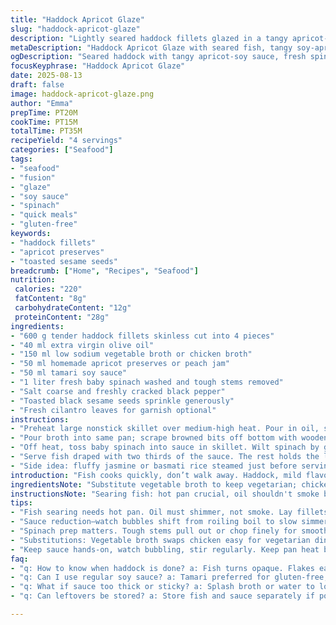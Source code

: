 ```yaml
---
title: "Haddock Apricot Glaze"
slug: "haddock-apricot-glaze"
description: "Lightly seared haddock fillets glazed in a tangy apricot-soy reduction with sautéed baby spinach. Uses chicken broth or veggie swap. Sesame seeds add crunch. Coriander optional. No dairy, nuts, eggs. Quick prep with hands-on sauce finish. Flexible textures, color contrast, fresh herbs for brightness."
metaDescription: "Haddock Apricot Glaze with seared fish, tangy soy-apricot sauce, wilted baby spinach, toasted sesame crunch. Quick savory-fresh dish for 4 servings, vegan option."
ogDescription: "Seared haddock with tangy apricot-soy sauce, fresh spinach wilted off heat, sesame seeds for crunch. Bright, quick fusion meal, easy swaps veggie or chicken broth."
focusKeyphrase: "Haddock Apricot Glaze"
date: 2025-08-13
draft: false
image: haddock-apricot-glaze.png
author: "Emma"
prepTime: PT20M
cookTime: PT15M
totalTime: PT35M
recipeYield: "4 servings"
categories: ["Seafood"]
tags:
- "seafood"
- "fusion"
- "glaze"
- "soy sauce"
- "spinach"
- "quick meals"
- "gluten-free"
keywords:
- "haddock fillets"
- "apricot preserves"
- "toasted sesame seeds"
breadcrumb: ["Home", "Recipes", "Seafood"]
nutrition: 
 calories: "220"
 fatContent: "8g"
 carbohydrateContent: "12g"
 proteinContent: "28g"
ingredients:
- "600 g tender haddock fillets skinless cut into 4 pieces"
- "40 ml extra virgin olive oil"
- "150 ml low sodium vegetable broth or chicken broth"
- "50 ml homemade apricot preserves or peach jam"
- "50 ml tamari soy sauce"
- "1 liter fresh baby spinach washed and tough stems removed"
- "Salt coarse and freshly cracked black pepper"
- "Toasted black sesame seeds sprinkle generously"
- "Fresh cilantro leaves for garnish optional"
instructions:
- "Preheat large nonstick skillet over medium-high heat. Pour in oil, shimmer visible, not smoking. Lay haddock pieces away from you to avoid splatter, you want golden crust, 3 minutes per side. Fish becomes opaque, flakes easily under fork pressure. Season while hot with salt and pepper. Remove and tent with foil to keep juices locked."
- "Pour broth into same pan; scrape browned bits off bottom with wooden spoon for deep flavor. Add apricot jam and tamari, reduce heat to medium-low, watch bubbling sauce thicken slightly, about 3 minutes. Should coat back of spoon but remain fluid."
- "Off heat, toss baby spinach into sauce in skillet. Wilt spinach by gentle stirring, residual heat is enough — avoid overcooking which dulls color and nutty flavor."
- "Serve fish draped with two thirds of the sauce. The rest holds the luxuriant spinach beneath tender fish. Garnish with black sesame seeds for crunch, sprinkle bright cilantro if you fancy a punch of herbal freshness."
- "Side idea: fluffy jasmine or basmati rice steamed just before serving, breaks apart easily and captures sauce perfectly."
introduction: "Fish cooks quickly, don’t walk away. Haddock, mild flavor but firm enough for brief high heat searing, keeps it all close, no drying out. Apricot jam in sauce puckers just so, a hint of sweetness and color contrast. I’ve tried honey, maple—too cloying, loses balance. Soy sauce brings umami, depth. Spinach right at end, not your soggy, wilted mess but fresh, tender, with that slight earthy bite. Sesame seeds? Smash the shell; small hit of crunch. Cilantro optional because some hate it—so no guilt if you skip it. Even for busy nights, sauce done in minutes, pans stay light, cleanup no headache."
ingredientsNote: "Substitute vegetable broth to keep vegetarian; chicken broth if you don’t mind deeper flavor. Apricot preserves best runny, homemade or high quality store-bought—store jams can dry out or overly set sauce texture; loosen with splash water if needed. Tamari gives gluten-free soy alternative, stick with it if wheat soy sauce makes your stomach twist. Baby spinach must be fresh; older leaves bitter and tough, pull out stems best to avoid stringy texture. Sesame seeds black or white, toast lightly in dry pan until popping aroma, quick flip to prevent burning. Cilantro optional, fresh and green, adds brightness to finish but overpowering if too much."
instructionsNote: "Searing fish: hot pan crucial, oil shouldn't smoke but must shimmer. To test, crust should form quickly; if fish sticks badly, pan’s either too cold or crowded, fix by doing smaller batches. Fish fillets same thickness ensures even cooking. Sauce reduction: watch carefully, bubbles turn from rapid boil to gentler simmer, thickness changes visibly, swirls slow, syrupy sheen. Avoid scorching—low heat once jam and soy combined keeps sauce glossy. Spinach wilts off heat; residual pan warmth retains vibrant color. Pressing spinach down with spoon helps it fit on plate better, no floating steam pockets. Garish with cilantro just before serving to keep leaves fresh; finely chop leaves rather than whole sprigs so it integrates well. Sesame seeds scattered at last moment; if added during cooking, lose crunch."
tips:
- "Fish searing needs hot pan. Oil must shimmer, not smoke. Lay fillets gently, away from you to reduce splatter. Fish crust forms in 3 mins per side, thickness matters a lot. Crowded pan means lost heat, dull crust. Remove fish, tent with foil keeps juices locked while sauce simmers. Timing key; flaky fish signals done, opaque color too."
- "Sauce reduction—watch bubbles shift from roiling boil to slow simmer. Jam and tamari merge better at medium-low. If jam too set, loosen with splash water before mixing. Sauce should coat spoon back but stay fluid, not syrupy solid. Scorching ruins balance—stir often, low heat. Residual heat wilts spinach just right, stir gently. Avoid overcooking; dulls color and bites."
- "Spinach prep matters. Tough stems pull out or chop finely for smoother texture. Use freshest leaves; older ones bitter, tough. Toss in sauce just off heat to keep brightness. Pressing spinach with spoon packs it well on plate—no floating steam pockets later. Sesame seeds toast fast; too long burns bitterness. Flip quickly, smell nutty aroma tells all. Black or white seeds okay, black gives visual"
- "Substitutions: Vegetable broth swaps chicken easy for vegetarian diners. Tamari soy preferred if wheat soy causes stomach issues; flavor slightly different, less salty. Apricot jam’s best runny texture; store-bought jams can dry sauce; loosen with water or gentle heat. Sesame seeds add crunch not flavor weight, so skip if allergy. Cilantro optional, some hate flavor—chop finely to integrate or skip entirely."
- "Keep sauce hands-on, watch bubbling, stir regularly. Keep pan heat balanced; too hot burns sugar in jam, too low stalls reduction. Fish thickness matters for timing, thin fillets overcook fast. If pan too crowded, do batches to avoid steaming fish. Sauce clings better when fish rested briefly; juices redistribute under foil. Serve spinach under fish to keep vibrant color, not soggy on top. Season immediately after sear to lock flavor."
faq:
- "q: How to know when haddock is done? a: Fish turns opaque. Flakes easily under fork pressure but not falling apart. 3 minutes per side is general guide, varies with thickness. Hot pan crucial for crust; if fillet sticks, pan too cold or crowded. Rest fish under foil while finishing sauce."
- "q: Can I use regular soy sauce? a: Tamari preferred for gluten-free, less harsh. Regular soy works but watch salt level. Adds more sodium, might alter sauce balance. Adjust apricot preserves sweetness or add splash water to loosen if sauce thickens too fast. Try both once to see preference."
- "q: What if sauce too thick or sticky? a: Splash broth or water to loosen. Reduce heat to low immediately after jam mixes in. Stir frequently to prevent burning sugar. Sauce should coat spoon but remain fluid, not paste. If burns, start fresh sauce; burnt sugar taste lingers bad."
- "q: Can leftovers be stored? a: Store fish and sauce separately if possible. Refrigerate up to 2 days max; fish loses texture quickly. Spinach wilts more when reheated; reheat sauce gently, avoid boiling. Freeze sauce only, seafood texture deteriorates. Reheat slowly on low heat. Avoid microwave for spinach, tends to get soggy fast."

---
```

